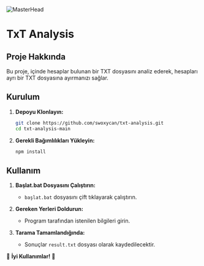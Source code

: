 ![MasterHead](https://raw.githubusercontent.com/swoxycan/txt-analysis/main/proje.png)

# TxT Analysis

## Proje Hakkında

Bu proje, içinde hesaplar bulunan bir TXT dosyasını analiz ederek, hesapları ayrı bir TXT dosyasına ayırmanızı sağlar.

## Kurulum

1. **Depoyu Klonlayın:**
    ```bash
    git clone https://github.com/swoxycan/txt-analysis.git
    cd txt-analysis-main
    ```

2. **Gerekli Bağımlılıkları Yükleyin:**
    ```bash
    npm install
    ```

## Kullanım

1. **Başlat.bat Dosyasını Çalıştırın:**
    - `başlat.bat` dosyasını çift tıklayarak çalıştırın.

2. **Gereken Yerleri Doldurun:**
    - Program tarafından istenilen bilgileri girin.

3. **Tarama Tamamlandığında:**
    - Sonuçlar `result.txt` dosyası olarak kaydedilecektir.

💫 **İyi Kullanımlar!** 💫
